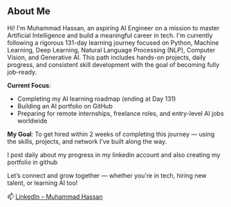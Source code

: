 ## About Me

Hi! I'm Muhammad Hassan, an aspiring AI Engineer on a mission to master Artificial Intelligence and build a meaningful career in tech. I'm currently following a rigorous 131-day learning journey focused on Python, Machine Learning, Deep Learning, Natural Language Processing (NLP), Computer Vision, and Generative AI. This path includes hands-on projects, daily progress, and consistent skill development with the goal of becoming fully job-ready.

 **Current Focus**:
- Completing my AI learning roadmap (ending at Day 131)
- Building an AI portfolio on GitHub
- Preparing for remote internships, freelance roles, and entry-level AI jobs worldwide

 **My Goal**: To get hired within 2 weeks of completing this journey — using the skills, projects, and network I’ve built along the way.

I post daily about my progress in my linkedin account and also creating my portfolio in github

 Let’s connect and grow together — whether you're in tech, hiring new talent, or learning AI too!

📫 [LinkedIn – Muhammad Hassan](http://www.linkedin.com/in/muhammad-hassan-035a78375/)
